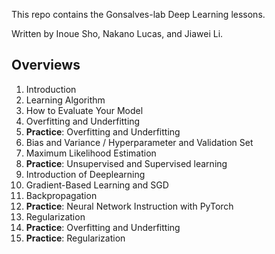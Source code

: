 This repo contains the Gonsalves-lab Deep Learning lessons.

Written by Inoue Sho, Nakano Lucas, and Jiawei Li.

## Overviews

1. Introduction
2. Learning Algorithm
3. How to Evaluate Your Model
4. Overfitting and Underfitting
5. **Practice**: Overfitting and Underfitting
6. Bias and Variance / Hyperparameter and Validation Set
7. Maximum Likelihood Estimation
8. **Practice**: Unsupervised and Supervised learning
9. Introduction of Deeplearning
10. Gradient-Based Learning and SGD
11. Backpropagation
12. **Practice**: Neural Network Instruction with PyTorch
13. Regularization
14. **Practice**: Overfitting and Underfitting 
15. **Practice**: Regularization
